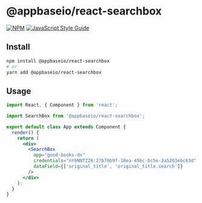 # @appbaseio/react-searchbox

> 

[![NPM](https://img.shields.io/npm/v/@appbaseio/react-searchbox.svg)](https://www.npmjs.com/package/@appbaseio/react-searchbox) [![JavaScript Style Guide](https://img.shields.io/badge/code_style-standard-brightgreen.svg)](https://standardjs.com)

## Install

```bash
npm install @appbaseio/react-searchbox
# or
yarn add @appbaseio/react-searchbox
```

## Usage

```jsx
import React, { Component } from 'react';

import SearchBox from '@appbaseio/react-searchbox';

export default class App extends Component {
  render() {
    return (
      <div>
        <SearchBox
          app="good-books-ds"
          credentials="nY6NNTZZ6:27b76b9f-18ea-456c-bc5e-3a5263ebc63d"
          dataField={['original_title', 'original_title.search']}
        />
      </div>
    );
  }
}
```
